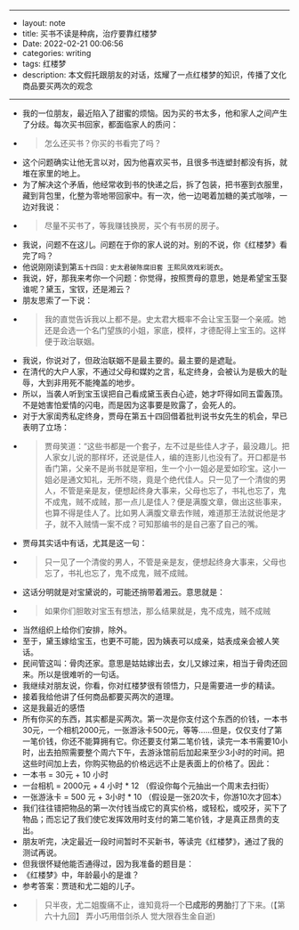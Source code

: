 - --
- layout: note
- title: 买书不读是种病，治疗要靠红楼梦
- Date: 2022-02-21 00:06:56
- categories: writing
- tags: 红楼梦
- description: 本文假托跟朋友的对话，炫耀了一点红楼梦的知识，传播了文化商品要买两次的观念
- --
- 我的一位朋友，最近陷入了甜蜜的烦恼。因为买的书太多，他和家人之间产生了分歧。每次买书回家，都面临家人的质问：
- > 怎么还买书？你买的书看完了吗？
- 这个问题确实让他无言以对，因为他喜欢买书，且很多书连塑封都没有拆，就堆在家里的地上。
- 为了解决这个矛盾，他经常收到书的快递之后，拆了包装，把书塞到衣服里，藏到背包里，化整为零地带回家中。有一次，他一边喝着加糖的美式咖啡，一边对我说：
- > 尽量不买书了，等我赚钱换房，买个有书房的房子。
- 我说，问题不在这儿。问题在于你的家人说的对。别的不说，你《红楼梦》看完了吗？
- 他说刚刚读到第`五十四回：史太君破陈腐旧套 王熙凤效戏彩斑衣`。
- 我说，好，那我来考你一个问题：你觉得，按照贾母的意思，她是希望宝玉娶谁呢？黛玉，宝钗，还是湘云？
- 朋友思索了一下说：
- > 我的直觉告诉我以上都不是。史太君大概率不会让宝玉娶一个亲戚。她还是会选一个名门望族的小姐，家底，模样，才德配得上宝玉的。这样便于政治联姻。
- 我说，你说对了，但政治联姻不是最主要的。最主要的是遮耻。
- 在清代的大户人家，不通过父母和媒妁之言，私定终身，会被认为是极大的耻辱，大到非用死不能掩盖的地步。
- 所以，当袭人听到宝玉误把自己看成黛玉表白心迹，她才吓得如同五雷轰顶。不是她害怕爱情的闪电，而是因为这事要是败露了，会死人的。
- 对于大家闺秀私定终身，贾母在第五十四回借着批判说书女先生的机会，早已表明了立场：
- > 贾母笑道：“这些书都是一个套子，左不过是些佳人才子，最没趣儿。把人家女儿说的那样坏，还说是佳人，编的连影儿也没有了。开口都是书香门第，父亲不是尚书就是宰相，生一个小一姐必是爱如珍宝。这小一姐必是通文知礼，无所不晓，竟是个绝代佳人。只一见了一个清俊的男人，不管是亲是友，便想起终身大事来，父母也忘了，书礼也忘了，鬼不成鬼，贼不成贼，那一点儿是佳人？便是满腹文章，做出这些事来，也算不得是佳人了。比如男人满腹文章去作贼，难道那王法就说他是才子，就不入贼情一案不成？可知那编书的是自己塞了自己的嘴。
- 贾母其实话中有话，尤其是这一句：
- > 只一见了一个清俊的男人，不管是亲是友，便想起终身大事来，父母也忘了，书礼也忘了，鬼不成鬼，贼不成贼。
- 这话分明就是对宝黛说的，可能还捎带着湘云。意思就是：
- > 如果你们胆敢对宝玉有想法，那么结果就是，鬼不成鬼，贼不成贼
- 当然组织上给你们安排，除外。
- 至于，黛玉嫁给宝玉，也更不可能，因为姨表可以成亲，姑表成亲会被人笑话。
- 民间管这叫：骨肉还家。意思是姑姑嫁出去，女儿又嫁过来，相当于骨肉还回来。所以是很难听的一句话。
- 我继续对朋友说，你看，你对红楼梦很有领悟力，只是需要进一步的精读。
- 接着我给他讲了任何商品都要买两次的道理。
- 这是我最近的感悟
- 所有你买的东西，其实都是买两次。第一次是你支付这个东西的价钱，一本书30元，一个相机2000元，一张游泳卡500元，等等……但是，仅仅支付了第一笔价钱，你还不能算拥有它。你还要支付第二笔价钱，读完一本书需要10小时，出去拍照需要整个周六下午，去游泳馆前后加起来至少3小时的时间。把这些时间加上去，你购买物品的价格远远不止是表面上的价格了。因此：
- 一本书 = 30元 + 10 小时
- 一台相机 = 2000元 + 4 小时 * 12 （假设你每个元抽出一个周末去扫街）
- 一张游泳卡 = 500 元 + 3小时 * 10 （假设是一张20次卡，你游10次才回本）
- 我们往往错把物品的第一次付钱当成它的真实价格，或轻松，或咬牙，买下了物品；而忘记了我们使它发挥效用时支付的第二笔价钱，才是真正昂贵的支出。
- 朋友听完，决定最近一段时间暂时不买新书，等读完《红楼梦》，通过了我的测试再说。
- 但我很怀疑他能否通得过，因为我准备的题目是：
- 《红楼梦》中，年龄最小的是谁？
- 参考答案：贾琏和尤二姐的儿子。
- > 只半夜，尤二姐腹痛不止，谁知竟将一个**已成形的男胎**打了下来。(【第六十九回】 弄小巧用借剑杀人 觉大限吞生金自逝)
